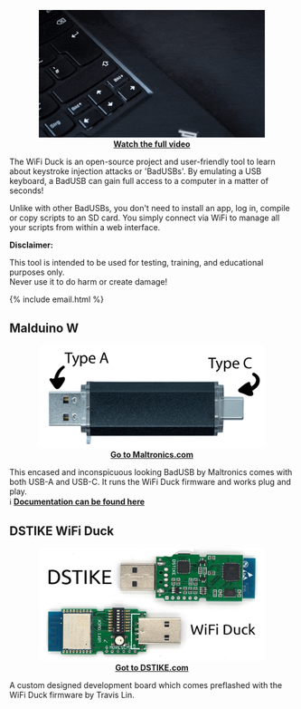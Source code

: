 <p align="center">
  <a href="https://www.youtube.com/watch?v=sSJuGXd8QRk">
    <img alt="WiFi Duck Video Thumbnail" src="assets/img/showcase.gif" width="400">
    <br>
    <b>Watch the full video</b>
  </a>
</p>

The WiFi Duck is an open-source project and user-friendly tool to learn about keystroke injection attacks or 'BadUSBs'. By emulating a USB keyboard, a BadUSB can gain full access to a computer in a matter of seconds!  

Unlike with other BadUSBs, you don't need to install an app, log in, compile or copy scripts to an SD card. 
You simply connect via WiFi to manage all your scripts from within a web interface.

**Disclaimer:**

This tool is intended to be used for testing, training, and educational purposes only.  
Never use it to do harm or create damage!  

{% include email.html %}

## Malduino W

<p align="center">
  <a href="https://maltronics.com/collections/malduinos/products/malduino-w">
    <img alt="Malduino W" src="assets/img/malw.jpg" width="400">
    <br>
    <b>Go to Maltronics.com</b>
  </a>
</p>

This encased and inconspicuous looking BadUSB by Maltronics comes with both USB-A and USB-C.
It runs the WiFi Duck firmware and works plug and play.  
ℹ️ **[Documentation can be found here](http://docs.maltronics.com/malduino-w/)**

## DSTIKE WiFi Duck

<p align="center">
  <a href="https://dstike.com/collections/frontpage/products/dstike-wifi-duck">
    <img alt="DSTIKE WiFi Duck" src="assets/img/dstikeboard.jpg" width="400">
    <br>
    <b>Got to DSTIKE.com</b>
  </a>
</p>

A custom designed development board which comes preflashed with the WiFi Duck firmware by Travis Lin.  
